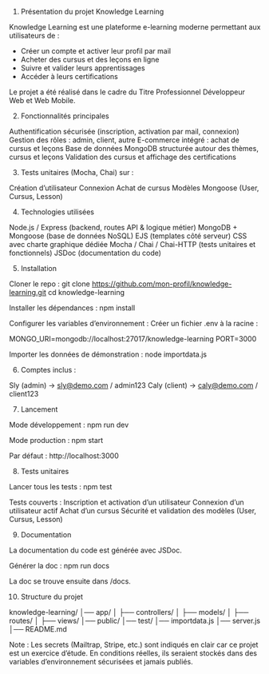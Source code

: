 1. Présentation du projet Knowledge Learning

Knowledge Learning est une plateforme e-learning moderne permettant aux utilisateurs de :
- Créer un compte et activer leur profil par mail
- Acheter des cursus et des leçons en ligne
- Suivre et valider leurs apprentissages
- Accéder à leurs certifications

Le projet a été réalisé dans le cadre du Titre Professionnel Développeur Web et Web Mobile.

2. Fonctionnalités principales

Authentification sécurisée (inscription, activation par mail, connexion)
Gestion des rôles : admin, client, autre
E-commerce intégré : achat de cursus et leçons
Base de données MongoDB structurée autour des thèmes, cursus et leçons
Validation des cursus et affichage des certifications

3. Tests unitaires (Mocha, Chai) sur :

Création d’utilisateur
Connexion
Achat de cursus
Modèles Mongoose (User, Cursus, Lesson)

4. Technologies utilisées

Node.js / Express (backend, routes API & logique métier)
MongoDB + Mongoose (base de données NoSQL)
EJS (templates côté serveur)
CSS avec charte graphique dédiée
Mocha / Chai / Chai-HTTP (tests unitaires et fonctionnels)
JSDoc (documentation du code)

5. Installation

Cloner le repo :
git clone https://github.com/mon-profil/knowledge-learning.git
cd knowledge-learning

Installer les dépendances :
npm install

Configurer les variables d’environnement :
Créer un fichier .env à la racine :

MONGO_URI=mongodb://localhost:27017/knowledge-learning
PORT=3000

Importer les données de démonstration :
node importdata.js

6. Comptes inclus :

Sly (admin) → sly@demo.com / admin123
Caly (client) → caly@demo.com / client123

7. Lancement

Mode développement :
npm run dev

Mode production :
npm start

Par défaut : http://localhost:3000

8. Tests unitaires

Lancer tous les tests :
npm test

Tests couverts :
Inscription et activation d’un utilisateur
Connexion d’un utilisateur actif
Achat d’un cursus
Sécurité et validation des modèles (User, Cursus, Lesson)

9. Documentation

La documentation du code est générée avec JSDoc.

Générer la doc :
npm run docs

La doc se trouve ensuite dans /docs.

10. Structure du projet

knowledge-learning/
│── app/
│   ├── controllers/
│   ├── models/
│   ├── routes/
│   ├── views/
│── public/
│── test/
│── importdata.js
│── server.js
│── README.md

Note : Les secrets (Mailtrap, Stripe, etc.) sont indiqués en clair car ce projet est un exercice d’étude. En conditions réelles, ils seraient stockés dans des variables d’environnement sécurisées et jamais publiés.

